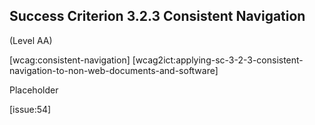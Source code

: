## Success Criterion 3.2.3 Consistent Navigation

(Level AA)

[wcag:consistent-navigation]
[wcag2ict:applying-sc-3-2-3-consistent-navigation-to-non-web-documents-and-software]

Placeholder

[issue:54]
